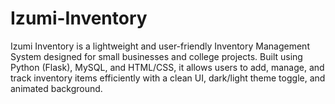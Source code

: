 # Izumi-Inventory
Izumi Inventory is a lightweight and user-friendly Inventory Management System designed for small businesses and college projects. Built using Python (Flask), MySQL, and HTML/CSS, it allows users to add, manage, and track inventory items efficiently with a clean UI, dark/light theme toggle, and animated background.
